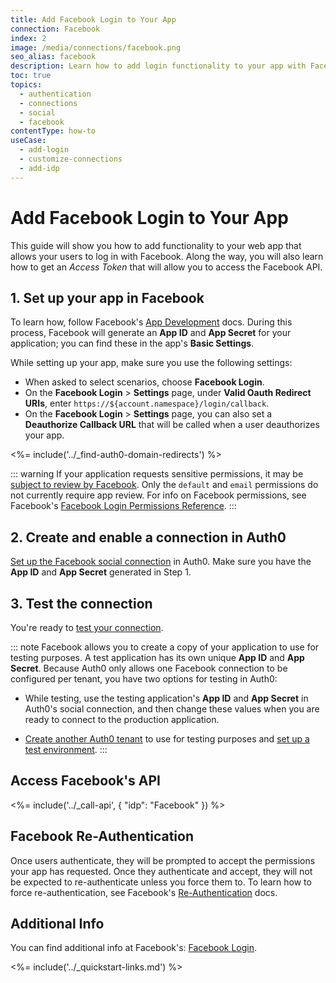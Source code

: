 ```yaml
---
title: Add Facebook Login to Your App
connection: Facebook
index: 2
image: /media/connections/facebook.png
seo_alias: facebook
description: Learn how to add login functionality to your app with Facebook. You will need to generate keys, copy these into your Auth0 settings, and enable the connection.
toc: true
topics:
  - authentication
  - connections
  - social
  - facebook
contentType: how-to
useCase:
  - add-login
  - customize-connections
  - add-idp
---
```

# Add Facebook Login to Your App

This guide will show you how to add functionality to your web app that allows your users to log in with Facebook. Along the way, you will also learn how to get an <dfn data-key="access-token">Access Token</dfn> that will allow you to access the Facebook API.

## 1. Set up your app in Facebook

To learn how, follow Facebook's [App Development](https://developers.facebook.com/docs/apps) docs. During this process, Facebook will generate an **App ID** and **App Secret** for your application; you can find these in the app's **Basic Settings**.

While setting up your app, make sure you use the following settings:

* When asked to select scenarios, choose **Facebook Login**.
* On the **Facebook Login** > **Settings** page, under **Valid Oauth Redirect URIs**, enter `https://${account.namespace}/login/callback`.
* On the **Facebook Login** > **Settings** page, you can also set a **Deauthorize Callback URL** that will be called when a user deauthorizes your app.

<%= include('../_find-auth0-domain-redirects') %>

::: warning
If your application requests sensitive permissions, it may be [subject to review by Facebook](https://developers.facebook.com/docs/apps/review/). Only the `default` and `email` permissions do not currently require app review. For info on Facebook permissions, see Facebook's [Facebook Login Permissions Reference](https://developers.facebook.com/docs/facebook-login/permissions/).
:::

## 2. Create and enable a connection in Auth0

[Set up the Facebook social connection](/dashboard/guides/connections/set-up-connections-social) in Auth0. Make sure you have the **App ID** and **App Secret** generated in Step 1.

## 3. Test the connection

You're ready to [test your connection](/dashboard/guides/connections/test-connections-social).

::: note
Facebook allows you to create a copy of your application to use for testing purposes. A test application has its own unique **App ID** and **App Secret**. Because Auth0 only allows one Facebook connection to be configured per tenant, you have two options for testing in Auth0:

* While testing, use the testing application's **App ID** and **App Secret** in Auth0's social connection, and then change these values when you are ready to connect to the production application.

* [Create another Auth0 tenant](/dashboard/guides/tenants/create-multiple-tenants) to use for testing purposes and [set up a test environment](/dev-lifecycle/setting-up-env#set-the-environment).
:::

## Access Facebook's API

<%= include('../_call-api', {
  "idp": "Facebook"
}) %>

## Facebook Re-Authentication

Once users authenticate, they will be prompted to accept the permissions your app has requested. Once they authenticate and accept, they will not be expected to re-authenticate unless you force them to. To learn how to force re-authentication, see Facebook's [Re-Authentication](https://developers.facebook.com/docs/facebook-login/reauthentication) docs.

## Additional Info

You can find additional info at Facebook's: [Facebook Login](https://developers.facebook.com/docs/facebook-login).

<%= include('../_quickstart-links.md') %>
